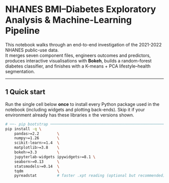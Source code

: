 # NHANES BMI–Diabetes Exploratory Analysis & Machine-Learning Pipeline  

This notebook walks through an end-to-end investigation of the 2021-2022 NHANES public-use data.  
It merges seven component files, engineers outcomes and predictors, produces interactive
visualisations with **Bokeh**, builds a random-forest diabetes classifier, and finishes with a
K-means + PCA lifestyle–health segmentation.

---

## 1  Quick start

Run the single cell below **once** to install every Python package used in the notebook
(including widgets and plotting back-ends). Skip it if your environment already has these
libraries ≥ the versions shown.

```bash
# ──- pip bootstrap ─────────────────────────────────────────────────────────────
pip install -q \
    pandas>=2.2        \
    numpy>=1.26        \
    scikit-learn>=1.4  \
    matplotlib>=3.8    \
    bokeh>=3.3         \
    jupyterlab-widgets ipywidgets>=8.1 \
    seaborn>=0.13      \
    statsmodels>=0.14  \
    tqdm               \
    pyreadstat         # faster .xpt reading (optional but recommended)
```
